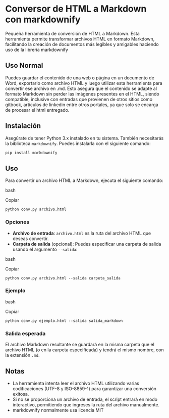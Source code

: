 
# Conversor de HTML a Markdown con  markdownify

Pequeña herramienta de conversión de HTML a Markdown. Esta herramienta permite transformar archivos HTML en formato Markdown, facilitando la creación de documentos más legibles y amigables haciendo uso de la librería  markdownify

## Uso Normal

Puedes guardar el contenido de una web o página en un documento de Word, exportarlo como archivo HTML y luego utilizar esta herramienta para convertir ese archivo en .md. Esto asegura que el contenido se adapte al formato Markdown sin perder las imágenes presentes en el HTML, siendo compatible, inclusive con entradas que provienen de otros sitios como gitbook, artículos de linkedin entre otros portales, ya que solo se encarga de procesar el html entregado.

## Instalación

Asegúrate de tener Python 3.x instalado en tu sistema. También necesitarás la biblioteca `markdownify`. Puedes instalarla con el siguiente comando:

```bash
pip install markdownify
````

## Uso

Para convertir un archivo HTML a Markdown, ejecuta el siguiente comando:

bash

Copiar

```
python conv.py archivo.html
```

### Opciones

- **Archivo de entrada**: `archivo.html` es la ruta del archivo HTML que deseas convertir.
- **Carpeta de salida** (opcional): Puedes especificar una carpeta de salida usando el argumento `--salida`:

bash

Copiar

```
python conv.py archivo.html --salida carpeta_salida
```

### Ejemplo

bash

Copiar

```
python conv.py ejemplo.html --salida salida_markdown
```

### Salida esperada

El archivo Markdown resultante se guardará en la misma carpeta que el archivo HTML (o en la carpeta especificada) y tendrá el mismo nombre, con la extensión `.md`.

## Notas

- La herramienta intenta leer el archivo HTML utilizando varias codificaciones (UTF-8 y ISO-8859-1) para garantizar una conversión exitosa.
- Si no se proporciona un archivo de entrada, el script entrará en modo interactivo, permitiendo que ingreses la ruta del archivo manualmente.
-  markdownify normalmente usa licencia MIT





